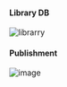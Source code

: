 #### Library DB
![librarry](https://github.com/g1nkk/HomeWorks/assets/53556562/9479e445-dfbe-4ae3-9272-c32d0a34e2dd)


#### Publishment

![image](https://github.com/g1nkk/HomeWorks/assets/53556562/dde7c2fc-f112-4ef3-b54a-733640a2d306)

